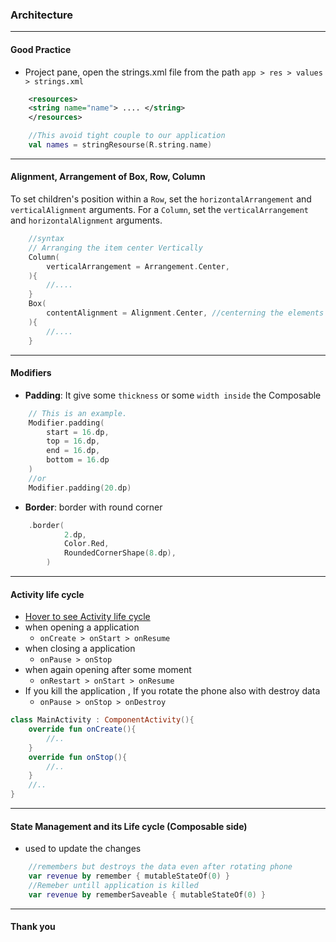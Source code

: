 ### Architecture
---

#### Good Practice
- Project pane, open the strings.xml file from the path `app > res > values > strings.xml`
```xml
    <resources>
    <string name="name"> .... </string>
    </resources>
```
```kotlin
    //This avoid tight couple to our application
    val names = stringResourse(R.string.name)
```
---
#### Alignment, Arrangement of Box, Row, Column
To set children's position within a `Row`, set the `horizontalArrangement` and `verticalAlignment` arguments. For a `Column`, set the `verticalArrangement` and `horizontalAlignment` arguments.
```kotlin
    //syntax
    // Arranging the item center Vertically
    Column(
        verticalArrangement = Arrangement.Center, 
    ){
        //....
    }
    Box(
        contentAlignment = Alignment.Center, //centerning the elements
    ){
        //....
    }
```

---
#### Modifiers
- __Padding__:  It give some `thickness` or some `width inside` the Composable
```kotlin
    // This is an example. 
    Modifier.padding(
        start = 16.dp,
        top = 16.dp,
        end = 16.dp,
        bottom = 16.dp
    )
    //or
    Modifier.padding(20.dp)
```
- __Border__: border with round corner
```kotlin
    .border(
            2.dp, 
            Color.Red, 
            RoundedCornerShape(8.dp),
        )
```
---
#### Activity life cycle
- [Hover to see Activity life cycle](image.png) 
-  when opening a application
    - `onCreate > onStart > onResume`
-  when closing a application
    -  `onPause > onStop` 
- when again opening after some moment
    - `onRestart > onStart > onResume`
- If you kill the application , If you rotate the phone also with destroy data
    -  `onPause > onStop > onDestroy`

```kotlin
class MainActivity : ComponentActivity(){
    override fun onCreate(){
        //..
    }
    override fun onStop(){
        //..
    }
    //..
}
```
---
#### State Management and its Life cycle (Composable side) 

- used to update the changes
```kotlin
    //remembers but destroys the data even after rotating phone
    var revenue by remember { mutableStateOf(0) } 
    //Remeber untill application is killed
    var revenue by rememberSaveable { mutableStateOf(0) }
```

---
#### Thank you